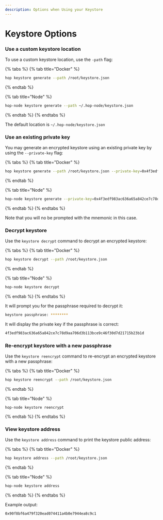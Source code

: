 ```yaml
---
description: Options when Using your Keystore
---
```


# Keystore Options

### Use a custom keystore location

To use a custom keystore location, use the `-path`  flag:

{% tabs %}
{% tab title="Docker" %}
```bash
hop keystore generate --path /root/keystore.json
```
{% endtab %}

{% tab title="Node" %}
```bash
hop-node keystore generate --path ~/.hop-node/keystore.json
```
{% endtab %}
{% endtabs %}

The default location is `~/.hop-node/keystore.json`

### Use an existing private key

You may generate an encrypted keystore using an existing private key by using the `--private-key` flag:

{% tabs %}
{% tab title="Docker" %}
```bash
hop keystore generate --path /root/keystore.json --private-key=0x4f3edf983ac636a65a842ce7c78d9aa706d3b113bce9c46f30d7d21715b23b1d
```
{% endtab %}

{% tab title="Node" %}
```bash
hop-node keystore generate --private-key=0x4f3edf983ac636a65a842ce7c78d9aa706d3b113bce9c46f30d7d21715b23b1d
```
{% endtab %}
{% endtabs %}

Note that you will no be prompted with the mnemonic in this case.

### Decrypt keystore

Use the `keystore decrypt` command to decrypt an encrypted keystore:

{% tabs %}
{% tab title="Docker" %}
```bash
hop keystore decrypt --path /root/keystore.json
```
{% endtab %}

{% tab title="Node" %}
```bash
hop-node keystore decrypt
```
{% endtab %}
{% endtabs %}

It will prompt you for the passphrase required to decrypt it:

```bash
keystore passphrase: ********
```

It will display the private key if the passphrase is correct:

```bash
4f3edf983ac636a65a842ce7c78d9aa706d3b113bce9c46f30d7d21715b23b1d
```

### Re-encrypt keystore with a new passphrase

Use the `keystore reencrypt` command to re-encrypt an encrypted keystore with a new passphrase:

{% tabs %}
{% tab title="Docker" %}
```bash
hop keystore reencrypt --path /root/keystore.json
```
{% endtab %}

{% tab title="Node" %}
```
hop-node keystore reencrypt
```
{% endtab %}
{% endtabs %}

### View keystore address

Use the `keystore address` command to print the keystore public address:

{% tabs %}
{% tab title="Docker" %}
```bash
hop keystore address --path /root/keystore.json
```
{% endtab %}

{% tab title="Node" %}
```bash
hop-node keystore address
```
{% endtab %}
{% endtabs %}

Example output:

```bash
0x90f8bf6a479f320ead074411a4b0e7944ea8c9c1
```
